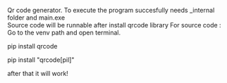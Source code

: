Qr code generator. To execute the program succesfully needs _internal folder and main.exe  
Source code will be runnable after install qrcode library 
For source code : Go to the venv path and open terminal. 

pip install qrcode

pip install "qrcode[pil]"

after that it will work!
